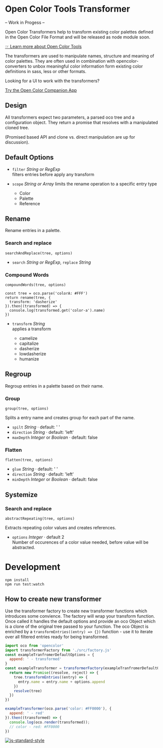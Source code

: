 # Open Color Tools Transformer

– Work in Progess –

Open Color Transformers help to transform existing color palettes defined in the Open Color File Format and will be released as node module soon.

[☞ Learn more about Open Color Tools](http://opencolor.tools)

The transformers are used to manipulate names, structure and meaning of color palettes. They are often used in combination with opencolor-converters to unbox meaningful color information form existing color definitions in sass, less or other formats.

Looking for a UI to work with the transformers?

[Try the Open Color Companion App](http://opencolor.tools)

## Design

All transformers expect two parameters, a parsed oco tree and a configuration object. They return a promise that resolves with a manipulated cloned tree.

(Promised based API and clone vs. direct manipulation are up for discussion).

## Default Options

- `filter` _String or RegExp_<br>
  filters entries before apply any transform
- `scope` _String or Array_ limits the rename operation to a specific entry type

  - Color
  - Palette
  - Reference

## Rename

Rename entries in a palette.

### Search and replace

`searchAndReplace(tree, options)`

- `search` _String or RegExp_, `replace` _String_

### Compound Words

`compoundWords(tree, options)`

```
const tree = oco.parse('colorA: #FFF')
return rename(tree, {
  transform: 'dasherize'
}).then((transformed) => {
  console.log(transformed.get('color-a').name)
})
```

- `transform` _String_<br>
  applies a transform

  - camelize
  - capitalize
  - dasherize
  - lowdasherize
  - humanize

## Regroup

Regroup entries in a palette based on their name.

### Group

`group(tree, options)`

Splits a entry name and creates group for each part of the name.

- `spilt` _String_ · default: ' '
- `direction` _String_ · default: 'left'
- `maxDepth` _Integer_ or _Boolean_ · default: false

### Flatten

`flatten(tree, options)`

- `glue` _String_ · default: ' '
- `direction` _String_ · default: 'left'
- `minDepth` _Integer_ or _Boolean_ · default: false

## Systemize

### Search and replace

`abstractRepeating(tree, options)`

Extracts repeating color values and creates references.

- `options` _Integer_ · default 2<br>
  Number of occurences of a color value needed, before value will be abstracted.

# Development

```
npm install
npm run test:watch
```

## How to create new transformer

Use the transformer factory to create new transformer functions which introduces some convience. The factory will wrap your transform function. Once called it handles the default options and provide an oco Object which is a clone of the original tree passed to your function. The oco Object is enriched by a `transformEntries((entry) => {})` function - use it to iterate over all filtered entries ready for being transformed.

```javascript
import oco from 'opencolor'
import transformerFactory from './src/factory.js'
const exampleTranfromerDefaultOptions = {
  append: ' - transformed'
}
const exampleTransformer = transformerFactory(exampleTranfromerDefaultOptions, (tree, options) => {
  return new Promise((resolve, reject) => {
    tree.transformEntries((entry) => {
      entry.name = entry.name + options.append
    })
    resolve(tree)
  })
})

exampleTransformer(oco.parse('color: #FF0000'), {
  append: ' - red'
}).then((transformed) => {
  console.log(oco.render(transformed));
  // color - red: #FF0000
})
```

[![js-standard-style](https://cdn.rawgit.com/feross/standard/master/badge.svg)](http://standardjs.com/)
